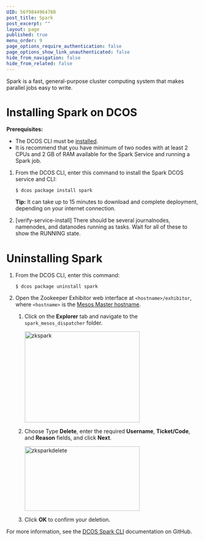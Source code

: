 ```yaml
---
UID: 56f9844964780
post_title: Spark
post_excerpt: ""
layout: page
published: true
menu_order: 9
page_options_require_authentication: false
page_options_show_link_unauthenticated: false
hide_from_navigation: false
hide_from_related: false
---
```

Spark is a fast, general-purpose cluster computing system that makes parallel jobs easy to write.

# <a name="sparkinstall"></a>Installing Spark on DCOS

**Prerequisites:**

*   The DCOS CLI must be [installed][1]. 
*   It is recommend that you have minimum of two nodes with at least 2 CPUs and 2 GB of RAM available for the Spark Service and running a Spark job.

1.  From the DCOS CLI, enter this command to install the Spark DCOS service and CLI:
    
        $ dcos package install spark
        
    
    **Tip:** It can take up to 15 minutes to download and complete deployment, depending on your internet connection.

2.  [verify-service-install] There should be several journalnodes, namenodes, and datanodes running as tasks. Wait for all of these to show the RUNNING state.

# <a name="uninstall"></a>Uninstalling Spark

1.  From the DCOS CLI, enter this command:
    
        $ dcos package uninstall spark
        

2.  Open the Zookeeper Exhibitor web interface at `<hostname>/exhibitor`, where `<hostname>` is the [Mesos Master hostname][2].
    
    1.  Click on the **Explorer** tab and navigate to the `spark_mesos_dispatcher` folder.
        
        <a href="/wp-content/uploads/2015/12/zkspark.png" rel="attachment wp-att-1413"><img src="/wp-content/uploads/2015/12/zkspark-600x473.png" alt="zkspark" width="300" height="237" class="alignnone size-medium wp-image-1413" /></a>
    
    2.  Choose Type **Delete**, enter the required **Username**, **Ticket/Code**, and **Reason** fields, and click **Next**.
        
        <a href="/wp-content/uploads/2015/12/zksparkdelete.png" rel="attachment wp-att-1412"><img src="/wp-content/uploads/2015/12/zksparkdelete-600x336.png" alt="zksparkdelete" width="300" height="168" class="alignnone size-medium wp-image-1412" /></a>
    
    3.  Click **OK** to confirm your deletion.

For more information, see the <a href="https://github.com/mesosphere/dcos-spark" target="_blank">DCOS Spark CLI</a> documentation on GitHub.

 [1]: /usage/cli/install-cli/
 [2]: /administration/installing/awscluster#launchdcos